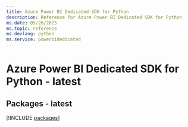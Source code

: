 ```yaml
---
title: Azure Power BI Dedicated SDK for Python
description: Reference for Azure Power BI Dedicated SDK for Python
ms.date: 05/26/2025
ms.topic: reference
ms.devlang: python
ms.service: powerbidedicated
---
```

# Azure Power BI Dedicated SDK for Python - latest
## Packages - latest
[!INCLUDE [packages](power-bi-dedicated-index.md)]